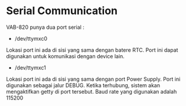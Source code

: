 # Serial Communication

VAB-820 punya dua port serial :
* /dev/ttymxc0
  
Lokasi port ini ada di sisi yang sama dengan batere RTC. 
Port ini dapat digunakan untuk komunikasi dengan device lain.

* /dev/ttymxc1
    
Lokasi port ini ada di sisi yang sama dengan port Power Supply.
Port ini digunakan sebagai jalur DEBUG. 
Ketika terhubung, sistem akan mengaktifkan getty di port tersebut. 
Baud rate yang digunakan adalah 115200
    
